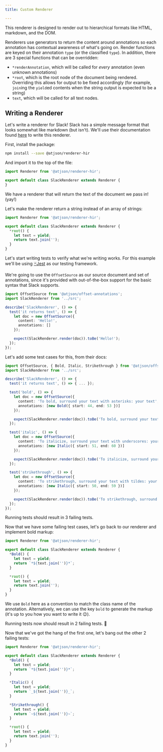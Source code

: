 ```yaml
---
title: Custom Renderer

---
```


This renderer is designed to render out to hierarchical formats like HTML, markdown, and the DOM.

Renderers use generators to return the content around annotations so each annotation has contextual awareness of what's going on. Render functions are keyed on their annotation `type` (or the classified `type`). In addition, there are 3 special functions that can be overridden:

- `*renderAnnotation`, which will be called for _every_ annotation (even unknown annotations)
- `*root`, which is the root node of the document being rendered. Overriding this allows for output to be fixed accordingly (for example, `join`ing the `yield`ed contents when the string output is expected to be a string)
- `text`, which will be called for all text nodes.

## Writing a Renderer

Let's write a renderer for Slack! Slack has a simple message format that looks somewhat like markdown (but isn't). We'll use their documentation found [here](https://get.slack.help/hc/en-us/articles/202288908-Format-your-messages) to write this renderer.

First, install the package:

```bash
npm install --save @atjson/renderer-hir
```

And import it to the top of the file:

```ts
import Renderer from '@atjson/renderer-hir';

export default class SlackRenderer extends Renderer {
}
```

We have a renderer that will return the text of the document we pass in! (yay!)

Let's make the renderer return a string instead of an array of strings:

```ts
import Renderer from '@atjson/renderer-hir';

export default class SlackRenderer extends Renderer {
  *root() {
    let text = yield;
    return text.join('');
  }
}
```

Let's start writing tests to verify what we're writing works. For this example we'll be using [🃏Jest](https://jestjs.io) as our testing framework.

We're going to use the `OffsetSource` as our source document and set of annotations, since it's provided with out-of-the-box support for the basic syntax that Slack supports.

```ts
import OffsetSource from '@atjson/offset-annotations';
import SlackRenderer from '../src';

describe('SlackRenderer', () => {
  test('it returns text', () => {
    let doc = new OffsetSource({
      content: 'Hello!',
      annotations: []
    });

    expect(SlackRenderer.render(doc)).toBe('Hello!');
  });
});
```

Let's add some test cases for this, from their docs:

```ts
import OffsetSource, { Bold, Italic, Strikethrough } from '@atjson/offset-annotations';
import SlackRenderer from '../src';

describe('SlackRenderer', () => {
  test('it returns text', () => { ... });

  test('bold', () => {
    let doc = new OffsetSource({
      content: 'To bold, surround your text with asterisks: your text',
      annotations: [new Bold({ start: 44, end: 53 })]
    });

    expect(SlackRenderer.render(doc)).toBe('To bold, surround your text with asterisks: *your text*');
  });

  test('italic', () => {
    let doc = new OffsetSource({
      content: 'To italicize, surround your text with underscores: your text',
      annotations: [new Italic({ start: 51, end: 60 })]
    });

    expect(SlackRenderer.render(doc)).toBe('To italicize, surround your text with underscores: _your text_');
  });

  test('strikethrough', () => {
    let doc = new OffsetSource({
      content: 'To strikethrough, surround your text with tildes: your text',
      annotations: [new Italic({ start: 50, end: 59 })]
    });

    expect(SlackRenderer.render(doc)).toBe('To strikethrough, surround your text with tildes: ~your text~');
  });
});
```

Running tests should result in 3 failing tests.

Now that we have some failing test cases, let's go back to our renderer and implement bold markup:

```ts
import Renderer from '@atjson/renderer-hir';

export default class SlackRenderer extends Renderer {
  *Bold() {
    let text = yield;
    return `*${text.join('')}*`;
  }

  *root() {
    let text = yield;
    return text.join('');
  }
}
```

We use `Bold` here as a convention to match the class name of the annotation. Alternatively, we can use the key `bold` to generate the markup (it's up to you how you want to write it 😉).

Running tests now should result in 2 failing tests. 🎉

Now that we've got the hang of the first one, let's bang out the other 2 failing tests:

```ts
import Renderer from '@atjson/renderer-hir';

export default class SlackRenderer extends Renderer {
  *Bold() {
    let text = yield;
    return `*${text.join('')}*`;
  }

  *Italic() {
    let text = yield;
    return `_${text.join('')}_`;
  }

  *Strikethrough() {
    let text = yield;
    return `~${text.join('')}~`;
  }

  *root() {
    let text = yield;
    return text.join('');
  }
}
```
